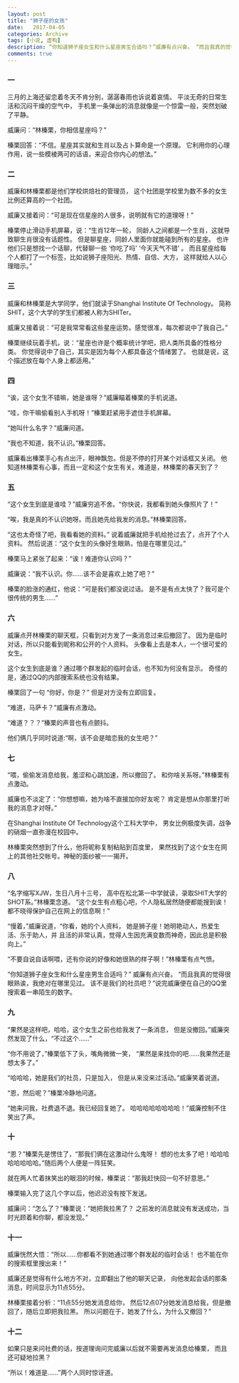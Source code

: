 ```yaml
---
layout: post
title: "狮子座的女孩"
date:   2017-04-05
categories: Archive
tags: [小说, 虚构]
description: “你知道狮子座女生和什么星座男生合适吗？”威廉有点兴奋。 “而且我真的觉得很眼熟诶，我绝对在哪里见过。
comments: true
---
```


  

### 一



三月的上海还留恋着冬天不肯分别，潺潺春雨也诉说着哀情。
      平淡无奇的日常生活和沉闷干燥的空气中，
      手机里一条弹出的消息就像是一个惊雷一般，突然划破了平静。     

威廉问：“林榛栗，你相信星座吗？”

榛栗回答：“不信。星座其实就和生肖以及占卜算命是一个原理。
      它利用你的心理作用，说一些模棱两可的话语，来迎合你内心的想法。”



### 二



威廉和林榛栗都是他们学校烘焙社的管理员，
      这个社团是学校里为数不多的女生比例还算高的一个社团。

威廉又接着问：“可是现在信星座的人很多，说明就有它的道理呀！”

榛栗停止滑动手机屏幕，说：“生肖12年一轮，
      同龄人之间都是一个生肖，这就导致聊生肖很没有话题性。
      但是聊星座，同龄人里面你就能碰到所有的星座。
      也许他们只是想找一个话聊，代替聊一些 ‘你吃了吗’ ‘今天天气不错’ 。
      而且星座给每个人都打了一个标签，比如说狮子座阳光、热情、自信、大方，
      这样就给人以心理暗示。”



### 三



威廉和林榛栗是大学同学，他们就读于Shanghai Institute Of Technology。
      简称SHIT，这个大学的学生们都被人称为SHITer。

威廉又接着说：“可是我常常看这些星座运势。感觉很准，每次都说中了我自己。”

榛栗继续玩着手机，说：“星座也许是个概率统计学吧，把人类所具备的性格分类。
      你觉得说中了自己，其实是因为每个人都具备这个情绪罢了。
      也就是说，这个描述放在每个人身上都适用。”



### 四



“诶，这个女生不错嘛，她是谁呀？”威廉瞄着榛栗的手机说道。

“哇，你干嘛偷看别人手机呀！”榛栗赶紧用手遮住手机屏幕。

“她叫什么名字？”威廉问道。

 “我也不知道，我不认识。”榛栗回答。

威廉看出榛栗手心有点出汗，眼神飘忽。但是不停的打开某个对话框又关闭。
      他知道林榛栗有心事，而且一定和这个女生有关。难道是，林榛栗的春天到了？



### 五



“这个女生到底是谁哇？”威廉穷追不舍。“你快说，我都看到她头像照片了！”

“唉，我是真的不认识她呀。而且她先给我发的消息。”林榛栗回答。

“这也太奇怪了吧，我看看她的资料。”
      说着威廉就把手机给抢过去了，点开了个人资料。
      然后说道：“这个女生的头像好生眼熟，怕是在哪里见过。”

 榛栗马上紧张了起来：“诶！难道你认识吗？”

  威廉说：“我不认识。你……该不会是喜欢上她了吧？”

榛栗的脸涨的通红，他说：“可是我们都没说过话。
      是不是有点太快了？我可是个很传统的男生……”



### 六



威廉点开林榛栗的聊天框，只看到对方发了一条消息过来后撤回了。
      因为是临时对话，所以只能看到昵称和公开的个人资料。
      头像看上去是本人，一个很可爱的女生。

 这个女生到底是谁？通过哪个群发起的临时会话，也不知为何没有显示。
      奇怪的是，通过QQ的内部搜索系统也没有结果。

 榛栗回了一句 “你好，你是？” 但是对方没有立即回复。

“难道，马萨卡？”威廉有点激动。

“难道？？？”榛栗的声音也有点颤抖。

  他们俩几乎同时说道:“啊，该不会是暗恋我的女生吧？”



### 七



“喂，偷偷发消息给我，羞涩和心跳加速，所以撤回了。
      和你啥关系呀。”林榛栗有点激动。

 威廉也不淡定了：“你想想嘛，她为啥不直接加你好友呢？
      肯定是想从你那里打听我的消息才对呀。”

  在Shanghai Institute Of Technology这个工科大学中，
      男女比例极度失调，战争的硝烟一直弥漫在校园中。

林榛栗突然想到了什么，他将昵称复制粘贴到百度里，
      果然找到了这个女生在网上的其他社交帐号。神秘的面纱被一一揭开。



### 八



“名字缩写XJW，生日八月十三号，
     高中在松北第一中学就读，录取SHIT大学的SHOT系。”林榛栗念道。
     “这个女生有点粗心吧，个人隐私居然随便都能搜到诶！
     都不晓得保护自己在网上的信息啊！”

 “慢着，”威廉说道，“你看，她的个人资料，
      她是狮子座！她明艳动人，热爱生活、乐于助人，并
      且活的非常认真，觉得人生因充满变数而神奇，因此总是积极向上。”

“不要自说自话啊喂，还有你说的好像和她很熟的样子啊！”林榛栗有点气愤。

 “你知道狮子座女生和什么星座男生合适吗？”
      威廉有点兴奋。 “而且我真的觉得很眼熟诶，我绝对在哪里见过。
      该不是我们的社员吧？”说完威廉便在自己的QQ里搜索着一串陌生的数字。



### 九



“果然是这样吧，哈哈，这个女生之前也给我发了一条消息，
      但是没撤回。”威廉突然发现了什么，“不过这个……”

 “你不用说了，”榛栗低下了头，嘴角微微一笑，
      “果然是来找你的吧……我果然还是想太多了。”

“哈哈哈，她是我们的社员，只是加入，
      但是从来没来过活动。”威廉笑着说道。

“恩，然后呢？”榛栗冷静地问道。

 “她来问我，社费退不退。我已经回复她了。
      哈哈哈哈哈哈哈哈！”威廉控制不住笑出了声。



### 十



“恩？”榛栗先是愣住了，“那我们俩在这激动什么鬼呀！
      想的也太多了吧！哈哈哈哈哈哈哈哈。”随后两个人便是一阵狂笑。

 就在两人忙着抹笑出的眼泪的时候，榛栗说：“那我赶快回一句不好意思。”

榛栗输入完了这几个字以后，他迟迟没有按下发送。

威廉问：“怎么了？”榛栗说：“她把我拉黑了？
      之前发的消息就没有发送成功，当时光顾着和你聊，都没发现。”



### 十一



威廉恍然大悟：“所以……你都看不到她通过哪个群发起的临时会话！
      也不能在你的搜索框里搜出来！”

 威廉还是觉得有什么地方不对，立即翻出了他的聊天记录，
      向他发起会话的那条消息，时间显示为11点55分。

林榛栗接着分析：“11点55分她发消息给你，
      然后12点07分她发消息给我，但是撤回了，随后立即把我拉黑。
      所以问题在于，她发了什么，为什么又撤回？”



### 十二



如果只是来问社费的话，按道理询问完威廉以后就不需要再发消息给榛栗，
      而且还可疑地拉黑？

“所以！难道是……”两个人同时惊讶道。

